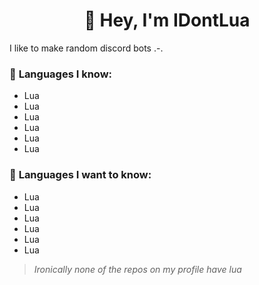 <h1 align="center"> 👋 Hey, I'm IDontLua </h1>

I like to make random discord bots .-.

### 📜 **Languages I know**: 
  - Lua
  - Lua
  - Lua
  - Lua
  - Lua
  - Lua 
### 🏫 **Languages I want to know**: 
  - Lua
  - Lua
  - Lua
  - Lua
  - Lua
  - Lua 

> *Ironically none of the repos on my profile have lua* 
